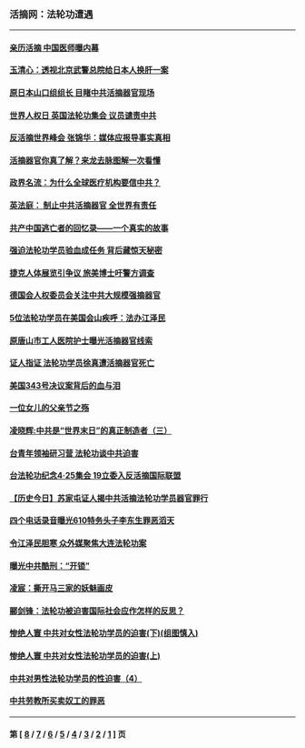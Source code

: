 ### 活摘网：法轮功遭遇
---
#### [亲历活摘 中国医师曝内幕](../../pages/nf5881/n14040389.md?10130430) 
#### [玉清心：透视北京武警总院给日本人换肝一案](../../pages/nf5881/n13771978.md?10130430) 
#### [原日本山口组组长 目睹中共活摘器官现场](../../pages/nf5881/n13767360.md?10130430) 
#### [世界人权日 英国法轮功集会 议员谴责中共](../../pages/nf5881/n13431763.md?10130430) 
#### [反活摘世界峰会 张锦华：媒体应报导事实真相](../../pages/nf5881/n13278502.md?10130430) 
#### [活摘器官你真了解？来龙去脉图解一次看懂](../../pages/nf5881/n13013820.md?10130430) 
#### [政界名流：为什么全球医疗机构要信中共？](../../pages/nf5881/n11945479.md?10130430) 
#### [英法庭： 制止中共活摘器官 全世界有责任](../../pages/nf5881/n11330691.md?10130430) 
#### [共产中国逃亡者的回忆录——一个真实的故事](../../pages/nf5881/n10918649.md?10130430) 
#### [强迫法轮功学员验血成任务 背后藏惊天秘密](../../pages/nf5881/n4252384.md?10130430) 
#### [捷克人体展览引争议 旅美博士吁警方调查](../../pages/nf5881/n9429187.md?10130430) 
#### [德国会人权委员会关注中共大规模强摘器官](../../pages/nf5881/n8418950.md?10130430) 
#### [5位法轮功学员在美国会山疾呼：法办江泽民](../../pages/nf5881/n8101519.md?10130430) 
#### [原唐山市工人医院护士曝光活摘器官线索](../../pages/nf5881/n8076384.md?10130430) 
#### [证人指证 法轮功学员徐真遭活摘器官死亡](../../pages/nf5881/n8042467.md?10130430) 
#### [美国343号决议案背后的血与泪](../../pages/nf5881/n8020684.md?10130430) 
#### [一位女儿的父亲节之殇](../../pages/nf5881/n8014122.md?10130430) 
#### [凌晓辉:中共是“世界末日”的真正制造者（三）](../../pages/nf5881/n4210333.md?10130430) 
#### [台青年领袖研习营 法轮功谈中共迫害](../../pages/nf5881/n4141857.md?10130430) 
#### [台法轮功纪念4‧25集会 19立委入反活摘国际联盟](../../pages/nf5881/n4141821.md?10130430) 
#### [【历史今日】苏家屯证人揭中共活摘法轮功学员器官罪行](../../pages/nf5881/n4135912.md?10130430) 
#### [四个电话录音曝光610特务头子李东生罪恶滔天](../../pages/nf5881/n4040060.md?10130430) 
#### [令江泽民胆寒 众外媒聚焦大连法轮功案](../../pages/nf5881/n3932671.md?10130430) 
#### [曝光中共酷刑：“开锁”](../../pages/nf5881/n3889373.md?10130430) 
#### [凌宸：撕开马三家的妖魅画皮](../../pages/nf5881/n3849369.md?10130430) 
#### [郦剑锋：法轮功被迫害国际社会应作怎样的反思？](../../pages/nf5881/n3824560.md?10130430) 
#### [惨绝人寰 中共对女性法轮功学员的迫害(下)(组图慎入)](../../pages/nf5881/n3816285.md?10130430) 
#### [惨绝人寰 中共对女性法轮功学员的迫害(上)](../../pages/nf5881/n3815374.md?10130430) 
#### [中共对男性法轮功学员的性迫害（4）](../../pages/nf5881/n3769144.md?10130430) 
#### [中共劳教所买卖奴工的罪恶](../../pages/nf5881/n3769378.md?10130430) 

---
#### 第 [ [8](./8.md?10130430) / [7](./7.md?10130430) / [6](./6.md?10130430) / [5](./5.md?10130430) / [4](./4.md?10130430) / [3](./3.md?10130430) / [2](./2.md?10130430) / [1](./1.md?10130430) ] 页
